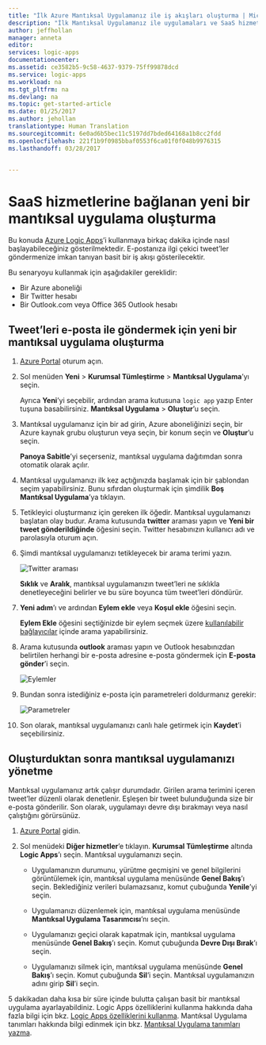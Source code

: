 ```yaml
---
title: "İlk Azure Mantıksal Uygulamanız ile iş akışları oluşturma | Microsoft Docs"
description: "İlk Mantıksal Uygulamanız ile uygulamaları ve SaaS hizmetlerini bağlamaya başlama"
author: jeffhollan
manager: anneta
editor: 
services: logic-apps
documentationcenter: 
ms.assetid: ce3582b5-9c58-4637-9379-75ff99878dcd
ms.service: logic-apps
ms.workload: na
ms.tgt_pltfrm: na
ms.devlang: na
ms.topic: get-started-article
ms.date: 01/25/2017
ms.author: jehollan
translationtype: Human Translation
ms.sourcegitcommit: 6e0ad6b5bec11c5197dd7bded64168a1b8cc2fdd
ms.openlocfilehash: 221f1b9f0985bbaf0553f6ca01f0f048b9976315
ms.lasthandoff: 03/28/2017


---
```

# <a name="create-a-new-logic-app-connecting-saas-services"></a>SaaS hizmetlerine bağlanan yeni bir mantıksal uygulama oluşturma
Bu konuda [Azure Logic Apps](logic-apps-what-are-logic-apps.md)’i kullanmaya birkaç dakika içinde nasıl başlayabileceğiniz gösterilmektedir. E-postanıza ilgi çekici tweet’ler göndermenize imkan tanıyan basit bir iş akışı gösterilecektir.

Bu senaryoyu kullanmak için aşağıdakiler gereklidir:

* Bir Azure aboneliği
* Bir Twitter hesabı
* Bir Outlook.com veya Office 365 Outlook hesabı

## <a name="create-a-new-logic-app-to-email-you-tweets"></a>Tweet’leri e-posta ile göndermek için yeni bir mantıksal uygulama oluşturma

1. [Azure Portal](https://portal.azure.com) oturum açın. 

2. Sol menüden **Yeni** > **Kurumsal Tümleştirme** > **Mantıksal Uygulama**’yı seçin.

    Ayrıca **Yeni**’yi seçebilir, ardından arama kutusuna `logic app` yazıp Enter tuşuna basabilirsiniz. **Mantıksal Uygulama** > **Oluştur**’u seçin.

3. Mantıksal uygulamanız için bir ad girin, Azure aboneliğinizi seçin, bir Azure kaynak grubu oluşturun veya seçin, bir konum seçin ve **Oluştur**’u seçin.

    **Panoya Sabitle**’yi seçerseniz, mantıksal uygulama dağıtımdan sonra otomatik olarak açılır.

4. Mantıksal uygulamanızı ilk kez açtığınızda başlamak için bir şablondan seçim yapabilirsiniz.
Bunu sıfırdan oluşturmak için şimdilik **Boş Mantıksal Uygulama**’ya tıklayın. 

5. Tetikleyici oluşturmanız için gereken ilk öğedir. Mantıksal uygulamanızı başlatan olay budur. Arama kutusunda **twitter** araması yapın ve **Yeni bir tweet gönderildiğinde** öğesini seçin. Twitter hesabınızın kullanıcı adı ve parolasıyla oturum açın.

6. Şimdi mantıksal uygulamanızı tetikleyecek bir arama terimi yazın.

   ![Twitter araması](media/logic-apps-create-a-logic-app/twittersearch.png)

    **Sıklık** ve **Aralık**, mantıksal uygulamanızın tweet’leri ne sıklıkla denetleyeceğini belirler ve bu süre boyunca tüm tweet’leri döndürür.

7. **Yeni adım**’ı ve ardından **Eylem ekle** veya **Koşul ekle** öğesini seçin.

    **Eylem Ekle** öğesini seçtiğinizde bir eylem seçmek üzere [kullanılabilir bağlayıcılar](../connectors/apis-list.md) içinde arama yapabilirsiniz. 

8. Arama kutusunda **outlook** araması yapın ve Outlook hesabınızdan belirtilen herhangi bir e-posta adresine e-posta göndermek için **E-posta gönder**’i seçin.

   ![Eylemler](media/logic-apps-create-a-logic-app/actions.png)

9. Bundan sonra istediğiniz e-posta için parametreleri doldurmanız gerekir:

   ![Parametreler](media/logic-apps-create-a-logic-app/parameters.png)

10. Son olarak, mantıksal uygulamanızı canlı hale getirmek için **Kaydet**’i seçebilirsiniz.

## <a name="manage-your-logic-app-after-creation"></a>Oluşturduktan sonra mantıksal uygulamanızı yönetme

Mantıksal uygulamanız artık çalışır durumdadır. Girilen arama terimini içeren tweet’ler düzenli olarak denetlenir. Eşleşen bir tweet bulunduğunda size bir e-posta gönderilir. Son olarak, uygulamayı devre dışı bırakmayı veya nasıl çalıştığını görürsünüz.

1. [Azure Portal](https://portal.azure.com) gidin.

2. Sol menüdeki **Diğer hizmetler**’e tıklayın. **Kurumsal Tümleştirme** altında **Logic Apps**’ı seçin. Mantıksal uygulamanızı seçin.

    *    Uygulamanızın durumunu, yürütme geçmişini ve genel bilgilerini görüntülemek için, mantıksal uygulama menüsünde **Genel Bakış**’ı seçin. Beklediğiniz verileri bulamazsanız, komut çubuğunda **Yenile**’yi seçin.

    *    Uygulamanızı düzenlemek için, mantıksal uygulama menüsünde **Mantıksal Uygulama Tasarımcısı**’nı seçin.

    *    Uygulamanızı geçici olarak kapatmak için, mantıksal uygulama menüsünde **Genel Bakış**’ı seçin. Komut çubuğunda **Devre Dışı Bırak**’ı seçin.

    *    Uygulamanızı silmek için, mantıksal uygulama menüsünde **Genel Bakış**’ı seçin. 
    Komut çubuğunda **Sil**’i seçin. Mantıksal uygulamanızın adını girip **Sil**’i seçin.

5 dakikadan daha kısa bir süre içinde bulutta çalışan basit bir mantıksal uygulama ayarlayabildiniz. Logic Apps özelliklerini kullanma hakkında daha fazla bilgi için bkz. [Logic Apps özelliklerini kullanma]. Mantıksal Uygulama tanımları hakkında bilgi edinmek için bkz. [Mantıksal Uygulama tanımları yazma](../logic-apps/logic-apps-author-definitions.md).

<!-- Shared links -->
[Azure portal]: https://portal.azure.com
[Logic Apps özelliklerini kullanma]: logic-apps-create-a-logic-app.md
